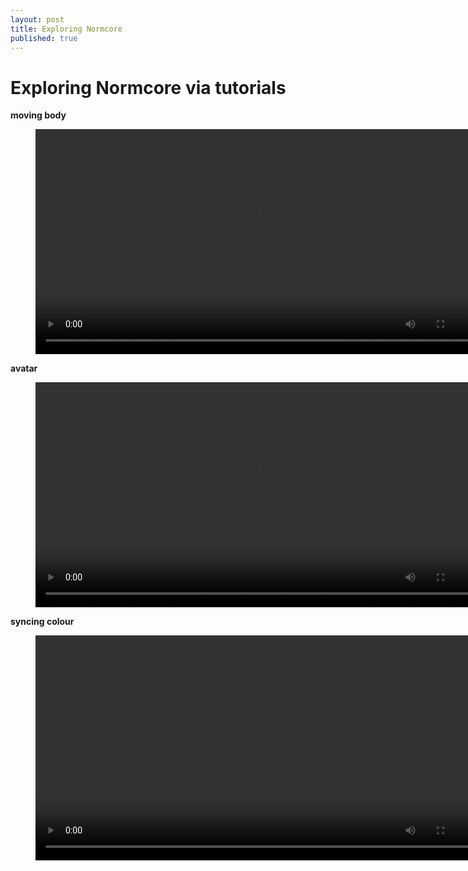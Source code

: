 ```yaml
---
layout: post
title: Exploring Normcore
published: true
---
```


# Exploring Normcore via tutorials 

**moving body**
<figure class="video_container">
  <video style="width:720px;" autoplay loop>
    <source src="\media\normcore-sync-movement.mp4" type="video/mp4">
    Woops! Your browser does not support the HTML5 video tag.
  </video>
</figure>

**avatar**
<figure class="video_container">
  <video style="width:720px;" autoplay loop>
    <source src="\media\normcore-sync-avatar.mp4" type="video/mp4">
    Woops! Your browser does not support the HTML5 video tag.
  </video>
</figure>

**syncing colour**
<figure class="video_container">
  <video style="width:720px;" autoplay loop>
    <source src="\media\normcore-sync-colour.mp4" type="video/mp4">
    Woops! Your browser does not support the HTML5 video tag.
  </video>
</figure>